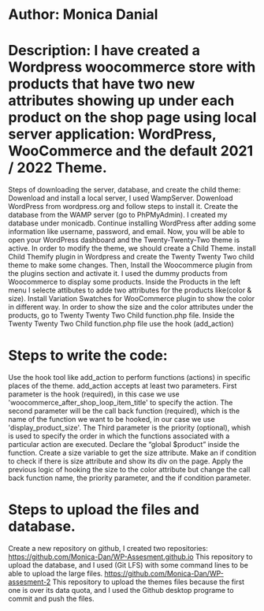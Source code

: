 # Author: Monica Danial
# Description: I have created a Wordpress woocommerce store with products that have two new attributes showing up under each product on the shop page using local server application: WordPress, WooCommerce and the default 2021 / 2022 Theme.
Steps of downloading the server, database, and create the child theme:
Dowenload and install a local server, I used WampServer. Dowenload WordPress from wordpress.org and follow steps to install it. Create the database from the WAMP server (go to PhPMyAdmin). I created my database under monicadb. 
Continue installing WordPress after adding some information like username, password, and email. 
Now, you will be able to open your WordPress dashboard and the Twenty-Twenty-Two theme is active. In order to modify the theme, we should create a Child Theme. install Child Themify plugin in Wordpress and create the Twenty Twenty Two child theme to make some changes. Then, Install the Woocommerce plugin from the plugins section and activate it. I used the dummy products from Woocommerce to display some products. Inside the Products in the left menu I selecte attibutes to adde two attributes for the products like(color & size). Install Variation Swatches for WooCommerce plugin to show the color in different way. In order to show the size and the color attributes under the products, go to Twenty Twenty Two Child function.php file. Inside the Twenty Twenty Two Child function.php file use the hook (add_action)

# Steps to write the code:
Use the hook tool like add_action to perform functions (actions) in specific places of the theme. add_action accepts at least two parameters. 
First parameter is the hook (required), in this case we use 'woocommerce_after_shop_loop_item_title' to specify the action. 
The second parameter will be the call back function (required), which is the name of the function we want to be hooked, in our case we use 'display_product_size'. The Third parameter is the priority (optional), whish is used to specify the order in which the functions associated with a particular action are executed. Declare the “global $product” inside the function. Create a size variable to get the size attribute. Make an if condition to check if there is size attribute and show its div on the page. Apply the previous logic of hooking the size to the color attribute but change the call back function name, the priority parameter, and the if condition parameter.

# Steps to upload the files and database.
Create a new repository on github, I created two repositories: https://github.com/Monica-Dan/WP-Assesment.github.io This repository to upload the database, and I used (Git LFS) with some command lines to be able to upload the large files. https://github.com/Monica-Dan/WP-assesment-2 This repository to upload the themes files because the first one is over its data quota, and I used the Github desktop programe to commit and push the files.
